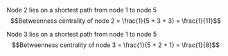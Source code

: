 Node 2 lies on a shortest path from node 1 to node 5
$$Betweenness centrality of node 2 = \frac{1}{5 + 3 + 3} = \frac{1}{11}$$

Node 3 lies on a shortest path from node 1 to node 5
$$Betweenness centrality of node 3 = \frac{1}{5 + 2 + 1} = \frac{1}{8}$$
